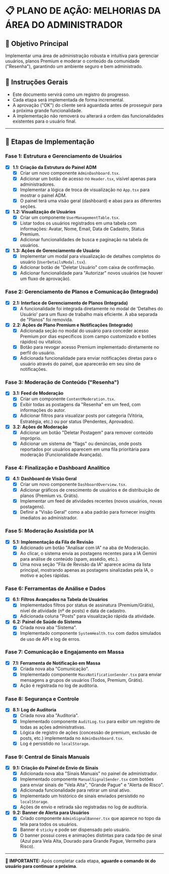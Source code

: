 # 📋 PLANO DE AÇÃO: MELHORIAS DA ÁREA DO ADMINISTRADOR

## 🎯 Objetivo Principal
Implementar uma área de administração robusta e intuitiva para gerenciar usuários, planos Premium e moderar o conteúdo da comunidade ("Resenha"), garantindo um ambiente seguro e bem administrado.

## 📝 Instruções Gerais
- Este documento servirá como um registro do progresso.
- Cada etapa será implementada de forma incremental.
- A aprovação ("OK") do cliente será aguardada antes de prosseguir para a próxima grande funcionalidade.
- A implementação não removerá ou alterará a ordem das funcionalidades existentes para o usuário final.

---

## 📌 Etapas de Implementação

### **Fase 1: Estrutura e Gerenciamento de Usuários**

- [x] **1.1: Criação da Estrutura do Painel ADM**
    - [x] Criar um novo componente `AdminDashboard.tsx`.
    - [x] Adicionar um botão de acesso no `Header.tsx`, visível apenas para administradores.
    - [x] Implementar a lógica de troca de visualização no `App.tsx` para mostrar o painel ADM.
    - [x] O painel terá uma visão geral (dashboard) e abas para as diferentes seções.

- [x] **1.2: Visualização de Usuários**
    - [x] Criar um componente `UserManagementTable.tsx`.
    - [x] Listar todos os usuários registrados em uma tabela com informações: Avatar, Nome, Email, Data de Cadastro, Status Premium.
    - [x] Adicionar funcionalidades de busca e paginação na tabela de usuários.

- [x] **1.3: Ações de Gerenciamento de Usuário**
    - [x] Implementar um modal para visualização de detalhes completos do usuário (`UserDetailsModal.tsx`).
    - [x] Adicionar botão de "Deletar Usuário" com caixa de confirmação.
    - [x] Adicionar funcionalidade para "Autorizar" novos usuários (se houver um fluxo de aprovação).

### **Fase 2: Gerenciamento de Planos e Comunicação (Integrado)**

- [x] **2.1: Interface de Gerenciamento de Planos (Integrada)**
    - [x] A funcionalidade foi integrada diretamente no modal de 'Detalhes do Usuário' para um fluxo de trabalho mais eficiente. A aba separada de "Planos" foi removida.

- [x] **2.2: Ações de Plano Premium e Notificações (Integrado)**
    - [x] Adicionada seção no modal do usuário para conceder acesso Premium por dias específicos (com campo customizado e botões rápidos) ou vitalício.
    - [x] Botão para revogar acesso Premium implementado diretamente no perfil do usuário.
    - [x] Adicionada funcionalidade para enviar notificações diretas para o usuário através do painel, que aparecerão em seu sino de notificações.

### **Fase 3: Moderação de Conteúdo ("Resenha")**

- [x] **3.1: Feed de Moderação**
    - [x] Criar um componente `ContentModeration.tsx`.
    - [x] Exibir todas as postagens da "Resenha" em um feed, com informações do autor.
    - [x] Adicionar filtros para visualizar posts por categoria (Vitória, Estratégia, etc.) ou por status (Pendentes, Aprovados).

- [x] **3.2: Ações de Moderação**
    - [x] Adicionar um botão "Deletar Postagem" para remover conteúdo impróprio.
    - [x] Adicionar um sistema de "flags" ou denúncias, onde posts reportados por usuários aparecem em uma fila prioritária para moderação (Funcionalidade Avançada).

### **Fase 4: Finalização e Dashboard Analítico**

- [x] **4.1: Dashboard de Visão Geral**
    - [x] Criar um novo componente `DashboardOverview.tsx`.
    - [x] Adicionar gráficos de crescimento de usuários e de distribuição de planos (Premium vs. Grátis).
    - [x] Implementar um feed de atividades recentes (novos usuários, novas postagens).
    - [x] Definir a "Visão Geral" como a aba padrão para fornecer insights imediatos ao administrador.

### **Fase 5: Moderação Assistida por IA**

- [x] **5.1: Implementação da Fila de Revisão**
    - [x] Adicionado um botão "Analisar com IA" na aba de Moderação.
    - [x] Ao clicar, o sistema envia as postagens recentes para a IA Gemini para análise de conteúdo (spam, assédio, etc.).
    - [x] Uma nova seção "Fila de Revisão da IA" aparece acima da lista principal, mostrando apenas as postagens sinalizadas pela IA, o motivo e ações rápidas.

### **Fase 6: Ferramentas de Análise e Dados**
- [x] **6.1: Filtros Avançados na Tabela de Usuários**
  - [x] Implementados filtros por status de assinatura (Premium/Grátis), nível de atividade (nº de posts) e data de cadastro.
  - [x] Adicionada coluna "Posts" para visualização rápida da atividade.

- [x] **6.2: Painel de Saúde do Sistema**
  - [x] Criada nova aba "Sistema".
  - [x] Implementado componente `SystemHealth.tsx` com dados simulados de uso de API e log de erros.

### **Fase 7: Comunicação e Engajamento em Massa**
- [x] **7.1: Ferramenta de Notificação em Massa**
  - [x] Criada nova aba "Comunicação".
  - [x] Implementado componente `MassNotificationSender.tsx` para enviar mensagens a grupos de usuários (Todos, Premium, Grátis).
  - [x] Ação é registrada no log de auditoria.

### **Fase 8: Segurança e Controle**
- [x] **8.1: Log de Auditoria**
  - [x] Criada nova aba "Auditoria".
  - [x] Implementado componente `AuditLog.tsx` para exibir um registro de todas as ações administrativas.
  - [x] Lógica de registro de ações (concessão de premium, exclusão de posts, etc.) implementada no `AdminDashboard.tsx`.
  - [x] Log é persistido no `localStorage`.
  
### **Fase 9: Central de Sinais Manuais**
- [x] **9.1: Criação do Painel de Envio de Sinais**
    - [x] Adicionada nova aba "Sinais Manuais" no painel de administrador.
    - [x] Implementado componente `ManualSignalSender.tsx` com botões para enviar sinais de "Vela Alta", "Grande Pague" e "Alerta de Risco".
    - [x] Adicionada funcionalidade para retirar um sinal ativo.
    - [x] Implementado um histórico de sinais enviados persistido no `localStorage`.
    - [x] Ações de envio e retirada são registradas no log de auditoria.

- [x] **9.2: Banner de Alerta para Usuários**
    - [x] Criado componente `AdminSignalBanner.tsx` que aparece no topo da tela para todos os usuários.
    - [x] Banner é `sticky` e pode ser dispensado pelo usuário.
    - [x] O banner possui cores e animações distintas para cada tipo de sinal (Azul para Vela Alta, Dourado para Grande Pague, Vermelho para Risco).
---

🛑 **IMPORTANTE:** Após completar cada etapa, **aguarde o comando `OK` do usuário para continuar a próxima**.